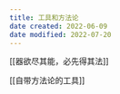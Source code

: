 ```yaml
---
title: 工具和方法论
date created: 2022-06-09
date modified: 2022-07-20
---
```


[[器欲尽其能，必先得其法]]

[[自带方法论的工具]]
